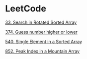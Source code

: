 # LeetCode

[33. Search in Rotated Sorted Array](SearchInARotatedSortedArray33)

[374. Guess number higher or lower](GuessNumberHigherOrLower374)

[540. Single Element in a Sorted Array](SingleElementInASortedArray540)

[852. Peak Index in a Mountain Array](PeakIndexInAMountainArray852)
